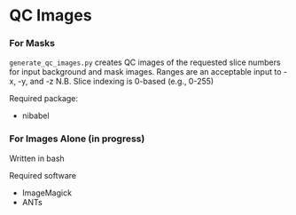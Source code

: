 # QC Images

### For Masks

`generate_qc_images.py` creates QC images of the requested slice numbers for input
background and mask images. Ranges are an acceptable input to -x, -y, and -z
N.B. Slice indexing is 0-based (e.g., 0-255)

Required package:
* nibabel

### For Images Alone (in progress)

Written in bash

Required software
* ImageMagick
* ANTs
